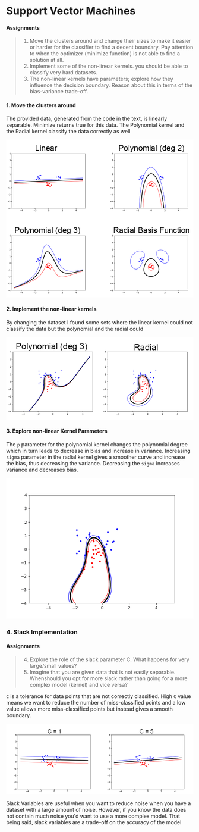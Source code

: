# Support Vector Machines

#### Assignments
> 1. Move the clusters around and change their sizes to make it easier or harder for the classifier to find a decent boundary. Pay attention to when the optimizer (minimize function) is not able to find a solution at all.
> 2. Implement some of the non-linear kernels. you should be able to classify very hard datasets.
> 3. The non-linear kernels have parameters; explore how they influence the decision boundary. Reason about this in terms of the bias-variance trade-off.


#### 1. Move the clusters around
The provided data, generated from the code in the text, is linearly separable. Minimize returns true for this data. The Polynomial kernel and the Radial kernel classify the data correctly as well
<p align="center"><img src="https://github.com/sork01/dd2421/blob/master/pic1.png"></p>

#### 2. Implement the non-linear kernels

By changing the dataset I found some sets where the linear kernel could not classify the data but the polynomial and the radial could
<p align="center"><img src="https://github.com/sork01/dd2421/blob/master/pic2.png"></p>

#### 3. Explore non-linear Kernel Parameters
The `p` parameter for the polynomial kernel changes the polynomial degree which in turn leads to decrease in bias and increase in variance. Increasing `sigma` parameter in the radial kernel gives a smoother curve and increase the bias, thus decreasing the variance.
Decreasing the `sigma` increases variance and decreases bias.

<p align="center"><img src="https://github.com/sork01/dd2421/blob/master/pic.gif"></p>

### 4. Slack Implementation
#### Assignments
> 4. Explore the role of the slack parameter C. What happens for very large/small values?
> 5. Imagine that you are given data that is not easily separable. Whenshould you opt for more slack rather than going for a more complex model (kernel) and vice versa?

`C` is a tolerance for data points that are not correctly classified. 
High `C` value means we want to reduce the number of miss-classified points and a low value allows more miss-classified points but instead gives a smooth boundary.

<p align="center"><img src="https://github.com/sork01/dd2421/blob/master/c.png"></p>


Slack Variables are useful when you want to reduce noise when you have a dataset with a large amount of noise.
However, if you know the data does not contain much noise you'd want to use a more complex model. 
That being said, slack variables are a trade-off on the accuracy of the model

